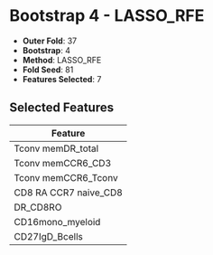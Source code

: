 # Bootstrap 4 - LASSO_RFE

- **Outer Fold**: 37
- **Bootstrap**: 4
- **Method**: LASSO_RFE
- **Fold Seed**: 81
- **Features Selected**: 7

## Selected Features

| Feature |
|---------|
| Tconv memDR_total |
| Tconv memCCR6_CD3 |
| Tconv memCCR6_Tconv |
| CD8 RA CCR7 naive_CD8 |
| DR_CD8RO |
| CD16mono_myeloid |
| CD27IgD_Bcells |

